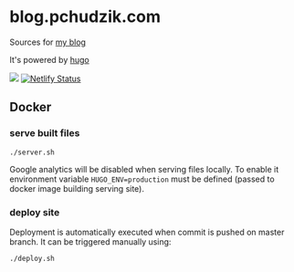 # blog.pchudzik.com
Sources for [my blog](http://blog.pchudzik.com)

It's powered by [hugo](http://gohugo.io)

![](https://github.com/pchudzik/blog.pchudzik.com/workflows/deploy/badge.svg)
[![Netlify Status](https://api.netlify.com/api/v1/badges/d6f6dbe3-e9de-4dd8-83cc-a7ebe9f7249d/deploy-status)](https://app.netlify.com/sites/blog-pchudzik-com/deploys)

## Docker

### serve built files

```
./server.sh
```

Google analytics will be disabled when serving files locally. To enable it environment variable
`HUGO_ENV=production` must be defined (passed to docker image building serving site).

### deploy site

Deployment is automatically executed when commit is pushed on master branch. It can be triggered
manually using:

```
./deploy.sh
```
